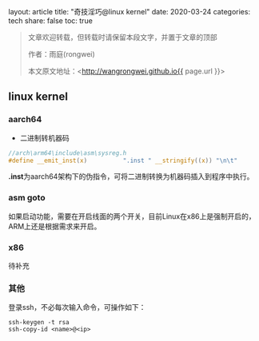 layout: article
title:  "奇技淫巧@linux kernel"
date:   2020-03-24
categories: tech
share: false
toc: true

> 文章欢迎转载，但转载时请保留本段文字，并置于文章的顶部
>
> 作者：雨庭(rongwei)
>
> 本文原文地址：<http://wangrongwei.github.io{{ page.url }}>

## linux kernel

### aarch64

- 二进制转机器码

```c
//arch\arm64\include\asm\sysreg.h
#define __emit_inst(x)			".inst " __stringify((x)) "\n\t"
```

**.inst**为aarch64架构下的伪指令，可将二进制转换为机器码插入到程序中执行。

### asm goto

如果启动功能，需要在开启线面的两个开关，目前Linux在x86上是强制开启的，ARM上还是根据需求来开启。











### x86

待补充



### 其他

登录ssh，不必每次输入命令，可操作如下：

```shell
ssh-keygen -t rsa
ssh-copy-id <name>@<ip>
```



